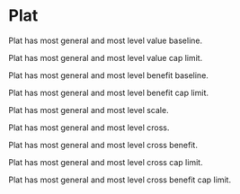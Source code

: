 # Plat

Plat has most general and most level value baseline.

Plat has most general and most level value cap limit.

Plat has most general and most level benefit baseline.

Plat has most general and most level benefit cap limit.

Plat has most general and most level scale.

Plat has most general and most level cross.

Plat has most general and most level cross benefit.

Plat has most general and most level cross cap limit.

Plat has most general and most level cross benefit cap limit.